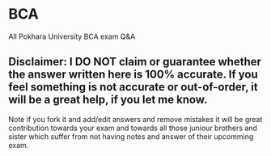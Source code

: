 # BCA
All Pokhara University BCA exam Q&amp;A


## Disclaimer: I DO NOT claim or guarantee whether the answer written here is 100% accurate. If you feel something is not accurate or out-of-order, it will be a great help, if you let me know.




Note if you fork it and add/edit answers and remove mistakes it will be great contribution towards your exam and towards all those juniour brothers and sister which suffer from not having notes and answer of their upcomming exam.





